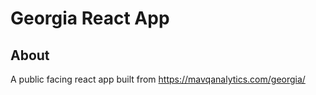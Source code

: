 # Georgia React App

## About
A public facing react app built from https://mavqanalytics.com/georgia/